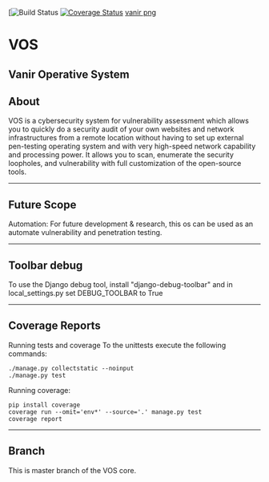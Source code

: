 [![Build Status](https://travis-ci.org/VanirLab/VOS.svg?branch=master)
[![Coverage Status](https://coveralls.io/repos/github/VanirLab/VOS/badge.svg?branch=master)](https://coveralls.io/github/VanirLab/VOS?branch=master)
[vanir png](https://github.com/VanirLab/VOS/blob/master/vos.png)

# VOS
## Vanir Operative System


## About

VOS is a cybersecurity system for vulnerability assessment which
allows you to quickly do a security audit of your own websites and network infrastructures from a remote location
without having to set up external pen-testing operating system and with very high-speed network
capability and processing power. It allows
you to scan, enumerate the security loopholes, and vulnerability with full customization of the open-source tools. 

-------------------------------------
## Future Scope
Automation: For future development & research, this os can be used as
an automate vulnerability and penetration testing.

-------------------------------------
## Toolbar debug  
To use the Django debug tool, install "django-debug-toolbar" and in local_settings.py set DEBUG_TOOLBAR to True

-------------------------------------


## Coverage Reports

Running tests and coverage
To the unittests execute the following commands:

    ./manage.py collectstatic --noinput
    ./manage.py test
Running coverage:

    pip install coverage
    coverage run --omit='env*' --source='.' manage.py test
    coverage report
    
    
--------------------------------------
## Branch
This is master branch of the VOS core.

    

